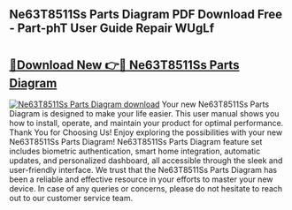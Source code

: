 ## Ne63T8511Ss Parts Diagram PDF Download Free - Part-phT User Guide Repair WUgLf

# <h2><a href="http://dfkfexf.blite.top/?on=Ne63T8511Ss+Parts+Diagram">🔗Download New 👉🔴 Ne63T8511Ss Parts Diagram</a></h2>

[![Ne63T8511Ss Parts Diagram download](https://i.imgur.com/lujVjoI.png)](http://dfkfexf.blite.top/?on=Ne63T8511Ss+Parts+Diagram)
Your new Ne63T8511Ss Parts Diagram is designed to make your life easier. This user manual shows you how to install, operate, and maintain your product for optimal performance. Thank You for Choosing Us! Enjoy exploring the possibilities with your new Ne63T8511Ss Parts Diagram! Ne63T8511Ss Parts Diagram feature set includes biometric authentication, smart home integration, automatic updates, and personalized dashboard, all accessible through the sleek and user-friendly interface. We trust that the Ne63T8511Ss Parts Diagram has been a reliable and effective resource in your efforts to master your new device. In case of any queries or concerns, please do not hesitate to reach out to our customer service team.
